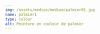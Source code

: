 ```yaml
---
img: /assets/medias/medium/palmier01.jpg
name: palmier1
type: colour
alt: Peinture en couleur de palmier
---
```

